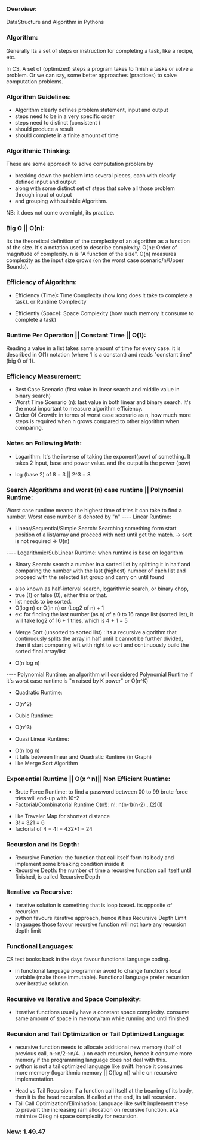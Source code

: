 ### Overview:
DataStructure and Algorithm in Pythons

### Algorithm:
Generally Its a set of steps or instruction for completing a task, like a recipe, etc. 

In CS, A set of (optimized) steps a program takes to finish a tasks or solve a problem. Or we can say, some better approaches (practices) to solve computation problems.

### Algorithm Guidelines:
* Algorithm clearly defines problem statement, input and output
* steps need to be in a very specific order
* steps need to distinct (consistent )
* should produce a result
* should complete in a finite amount of time

### Algorithmic Thinking:
These are some approach to solve computation problem by 
- breaking down the problem into several pieces, each with clearly defined input and output 
- along with some distinct set of steps that solve all those problem through input ot output
- and grouping with suitable Algorithm.

NB: it does not come overnight, its practice.

### Big O || O(n):
Its the theoretical definition of the complexity of an algorithm as a function of the size. It's a notation used to describe complexity.
O(n): Order of magnitude of complexity. n is "A function of the size". O(n) measures complexity as the input size grows (on the worst case scenario/n/Upper Bounds).

### Efficiency of Algorithm:
- Efficiency (Time): Time Complexity (how long does it take to complete a task). or Runtime Complexity

- Efficiently (Space): Space Complexity (how much memory it consume to complete a task)

### Runtime Per Operation || Constant Time || O(1):
Reading a value in a list takes same amount of time for every case. it is described in O(1) notation (where 1 is a constant) and reads "constant time" (big O of 1).

### Efficiency Measurement:
- Best Case Scenario (first value in linear search and middle value in binary search)
- Worst Time Scenario (n): last value in both linear and binary search. It's the most important to measure algorithm efficiency.
- Order Of Growth: in terms of worst case scenario as n, how much more steps is required when n grows compared to other algorithm when comparing.
### Notes on Following Math:
* Logarithm: It's the inverse of taking the exponent(pow) of something. It takes 2 input, base and power value. and the output is the power (pow)
 - log (base 2) of 8 = 3 || 2^3 = 8

### Search Algorithms and worst (n) case runtime || Polynomial Runtime:
Worst case runtime means: the highest time of tries it can take to find a number. Worst case number is denoted by "n"
---- Linear Runtime:
* Linear/Sequential/Simple Search: Searching something form start position of a list/array and proceed with next until get the match.
 -> sort is not required
 -> O(n)

 ---- Logarithmic/SubLinear Runtime: when runtime is base on logarithm

* Binary Search: search a number in a sorted list by splitting it in half and comparing the number with the last (highest) number of each list and proceed with the selected list group and carry on until found
 - also known as half-interval search, logarithmic search, or binary chop,
 - true (1) or false (0), either this or that. 
 - list needs to be sorted.
 - O(log n) or O(ln n) or (Log2 of n) + 1
 - ex: for finding the last number (as n) of a 0 to 16 range list (sorted list), it will take log2 of 16 + 1 tries, which is 4 + 1 = 5

* Merge Sort (unsorted to sorted list) : its a recursive algorithm that continuously splits the array in half until it cannot be further divided, then it start comparing left with right to sort and continuously build the sorted final array/list 
 - O(n log n)

---- Polynomial Runtime: an algorithm will considered Polynomial Runtime if it's worst case runtime is "n raised by K power" or O(n^K)
* Quadratic Runtime:
 - O(n^2)
* Cubic Runtime:
 - O(n^3)
* Quasi Linear Runtime:
 - O(n log n)
 - it falls between linear and Quadratic Runtime (in Graph)
 - like Merge Sort Algorithm

 ### Exponential Runtime || O(x ^ n)|| Non Efficient Runtime:
 * Brute Force Runtime: to find a password between 00 to 99 brute force tries will end-up with 10^2
 * Factorial/Combinatorial Runtime O(n!): n!: n(n-1)(n-2)...(2)(1)
  - like Traveler Map for shortest distance
  - 3! = 3*2*1 = 6
  - factorial of 4 = 4! = 4*3*2*1 = 24
### Recursion and its Depth:
* Recursive Function: the function that call itself form its body and implement some breaking condition inside it
* Recursive Depth: the number of time a recursive function call itself until finished, is called Recursive Depth
### Iterative vs Recursive:
* Iterative solution is something that is loop based. its opposite of recursion.
* python favours iterative approach, hence it has Recursive Depth Limit
* languages those favour recursive function will not have any recursion depth limit

### Functional Languages:
CS text books back in the days favour functional language coding.
- in functional language programmer avoid to change function's local variable (make those immutable). Functional language prefer recursion over iterative solution.

### Recursive vs Iterative and Space Complexity:
- Iterative functions usually have a constant space complexity. consume same amount of space in memory/ram while running and until finished

### Recursion and Tail Optimization or Tail Optimized Language:
- recursive function needs to allocate additional new memory (half of previous call, n->n/2->n/4...) on each recursion, hence it consume more memory if the programming language does not deal with this. 
- python is not a tail optimized language like swift. hence it consumes more memory (logarithmic memory || O(log n)) while on recursive implementation.
* Head vs Tail Recursion: If a function call itself at the beaning of its body, then it is the head recursion. If called at the end, its tail recursion.
* Tail Call Optimization/Elimination: Language like swift implement these to prevent the increasing ram allocation on recursive function. aka minimize O(log n) space complexity for recursion.
### Now: 1.49.47